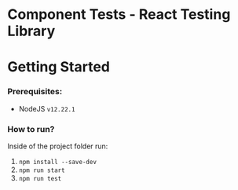 # Component Tests - React Testing Library

# Getting Started

### Prerequisites:
 - NodeJS `v12.22.1`

### How to run?

Inside of the project folder run:

 1. `npm install --save-dev`
 1. `npm run start`
 1. `npm run test`
